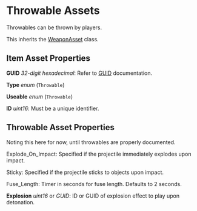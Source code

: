 Throwable Assets
================

Throwables can be thrown by players.

This inherits the [WeaponAsset](/ItemAsset/WeaponAsset.md) class.

Item Asset Properties
---------------------

**GUID** *32-digit hexadecimal*: Refer to [GUID](/GUID.md) documentation.

**Type** *enum* (`Throwable`)

**Useable** *enum* (`Throwable`)

**ID** *uint16*: Must be a unique identifier.

Throwable Asset Properties
--------------------------

Noting this here for now, until throwables are properly documented.

Explode_On_Impact: Specified if the projectile immediately explodes upon impact.

Sticky: Specified if the projectile sticks to objects upon impact.

Fuse_Length: Timer in seconds for fuse length. Defaults to 2 seconds.

**Explosion** *uint16* or *GUID*: ID or GUID of explosion effect to play upon detonation.
